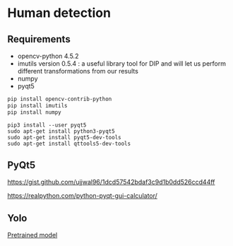 # Human detection

## Requirements

- opencv-python 4.5.2
- imutils version 0.5.4 : a useful library tool for DIP and will let us perform different transformations from our results
- numpy
- pyqt5

```bash
pip install opencv-contrib-python
pip install imutils
pip install numpy
```

```
pip3 install --user pyqt5  
sudo apt-get install python3-pyqt5  
sudo apt-get install pyqt5-dev-tools
sudo apt-get install qttools5-dev-tools
```

## PyQt5

https://gist.github.com/ujjwal96/1dcd57542bdaf3c9d1b0dd526ccd44ff

https://realpython.com/python-pyqt-gui-calculator/

## Yolo

[Pretrained model](https://pjreddie.com/media/files/yolov3.weights)
